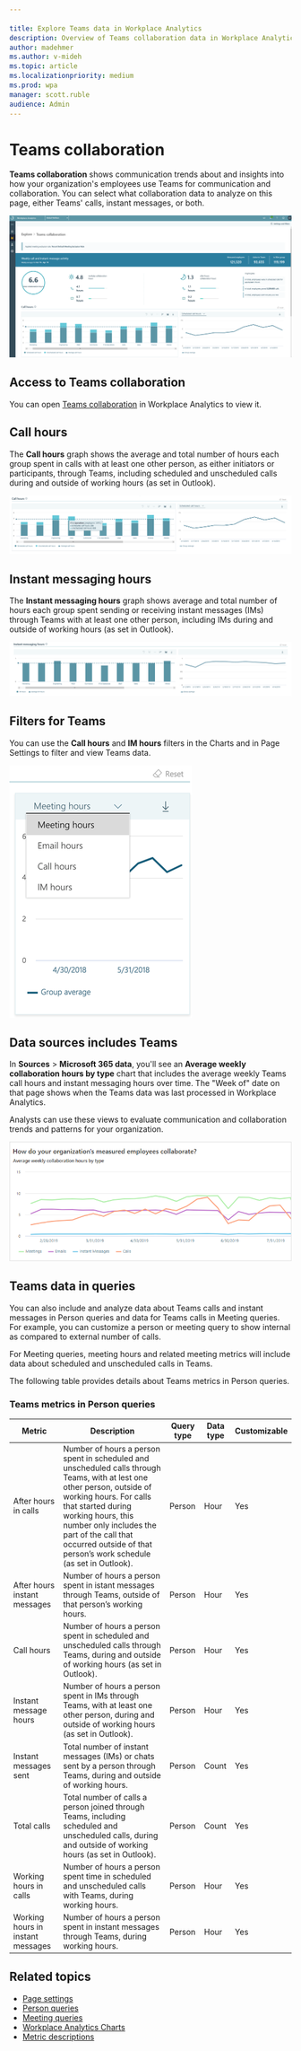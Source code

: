 ```yaml
---

title: Explore Teams data in Workplace Analytics
description: Overview of Teams collaboration data in Workplace Analytics
author: madehmer
ms.author: v-mideh
ms.topic: article
ms.localizationpriority: medium 
ms.prod: wpa
manager: scott.ruble
audience: Admin
---
```


# Teams collaboration

**Teams collaboration** shows communication trends about and insights into how your organization's employees use Teams for communication and collaboration. You can select what collaboration data to analyze on this page, either Teams' calls, instant messages, or both.

![Teams collaboration.](../images/wpa/use/teams-explore.png)

## Access to Teams collaboration

You can open [Teams collaboration](https://workplaceanalytics.office.com/en-us/Home/Agility/ChatsAndCalls) in Workplace Analytics to view it.

## Call hours

The **Call hours** graph shows the average and total number of hours each group spent in calls with at least one other person, as either initiators or participants, through Teams, including scheduled and unscheduled calls during and outside of working hours (as set in Outlook).

![Teams call hours.](../images/wpa/use/teams-explore-calls.png)

## Instant messaging hours

The **Instant messaging hours** graph shows average and total number of hours each group spent sending or receiving instant messages (IMs) through Teams with at least one other person, including IMs during and outside of working hours (as set in Outlook).

![Teams IMs.](../images/wpa/use/teams-explore-ims.png)

## Filters for Teams

You can use the **Call hours** and **IM hours** filters in the Charts and in Page Settings to filter and view Teams data.

![Teams filters.](../images/wpa/use/teams-filters.png)

## Data sources includes Teams

In **Sources** > **Microsoft 365 data**, you'll see an **Average weekly collaboration hours by type** chart that includes the average weekly Teams call hours and instant messaging hours over time. The "Week of" date on that page shows when the Teams data was last processed in Workplace Analytics.

Analysts can use these views to evaluate communication and collaboration trends and patterns for your organization.

![Teams summary in Data sources.](../images/wpa/Use/teams-data.png)

## Teams data in queries

You can also include and analyze data about Teams calls and instant messages in Person queries and data for Teams calls in Meeting queries. For example, you can customize a person or meeting query to show internal as compared to external number of calls.

For Meeting queries, meeting hours and related meeting metrics will include data about scheduled and unscheduled calls in Teams.

The following table provides details about Teams metrics in Person queries.

### Teams metrics in Person queries

|Metric |Description |Query type |Data type |Customizable |
|------|-----------|----------|---------|------------|
|After hours in calls| Number of hours a person spent in scheduled and unscheduled calls through Teams, with at lest one other person, outside of working hours. For calls that started during working hours, this number only includes the part of the call that occurred outside of that person’s work schedule (as set in Outlook).| Person| Hour| Yes|
|After hours instant messages| Number of hours a person spent in istant messages through Teams, outside of that person’s working hours. | Person| Hour| Yes|
|Call hours | Number of hours a person spent in scheduled and unscheduled calls through Teams, during and outside of working hours (as set in Outlook). | Person| Hour| Yes|
|Instant message hours | Number of hours a person spent in IMs through Teams, with at least one other person, during and outside of working hours (as set in Outlook). | Person| Hour| Yes|
|Instant messages sent | Total number of instant messages (IMs) or chats sent by a person through Teams, during and outside of working hours. | Person| Count| Yes|
|Total calls| Total number of calls a person joined through Teams, including scheduled and unscheduled calls, during and outside of working hours (as set in Outlook).| Person| Count| Yes |
|Working hours in calls| Number of hours a person spent time in scheduled and unscheduled calls with Teams, during working hours. | Person| Hour| Yes|
|Working hours in instant messages| Number of hours a person spent in instant messages through Teams, during working hours. | Person| Hour| Yes|

## Related topics

* [Page settings](../use/explore-page-settings.md)
* [Person queries](../tutorials/Person-queries.md)
* [Meeting queries](../tutorials/Meeting-queries.md)
* [Workplace Analytics Charts](../use/chart-types.md)
* [Metric descriptions](../use/metric-definitions.md)
